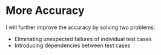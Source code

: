 # More Accuracy

I will further improve the accuracy by solving two problems:

- Eliminating unexpected failures of individual test cases
- Introducing dependencies between test cases
